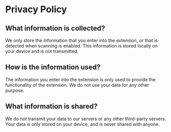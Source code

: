 # Privacy Policy

## What information is collected?

We only store the information that you enter into the extension, or that is
detected when scanning is enabled. This information is stored locally on your
device and is not transmitted.

## How is the information used?

The information you enter into the extension is only used to provide the
functionality of the extension. We do not use your data for any other purpose.

## What information is shared?

We do not transmit your data to our servers or any other third-party servers.
Your data is only stored on your device, and is never shared with anyone.
